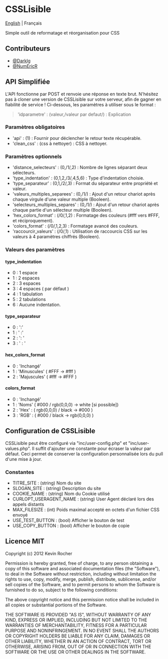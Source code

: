 # CSSLisible

[English](README_en.md) | Français

Simple outil de reformatage et réorganisation pour CSS

## Contributeurs

* [@Darklg](https://github.com/Darklg)
* [@NumEricR](https://github.com/NumEricR)

## API Simplifiée

L'API fonctionne par POST et renvoie une réponse en texte brut. N'hésitez pas à cloner une version de CSSLisible sur votre serveur, afin de gagner en fiabilité de service !
Ci-dessous, les paramètres à utiliser sous le format :

> 'idparametre' : (valeur,/valeur par defaut/) : Explication

### Paramètres obligatoires

* 'api' : (1) : Fournir pour déclencher le retour texte récupérable.
* 'clean_css' : (css à nettoyer) : CSS à nettoyer.

### Paramètres optionnels

* 'distance_selecteurs' : (0,/1/,2) : Nombre de lignes séparant deux sélecteurs.
* 'type_indentation' : (0,1,2,/3/,4,5,6) : Type d'indentation choisie.
* 'type_separateur' : (0,1,/2/,3) : Format du séparateur entre propriété et valeur.
* 'valeurs_multiples_separees' : (0,/1/) : Ajout d'un retour chariot après chaque virgule d'une valeur multiple (Booleen).
* 'selecteurs_multiples_separes' : (0,/1/) : Ajout d'un retour chariot après chaque partie d'un sélecteur multiple (Booleen).
* 'hex_colors_format' : (/0/,1,2) : Formatage des couleurs (#fff vers #FFF, et réciproquement).
* 'colors_format' : (/0/,1,2,3) : Formatage avancé des couleurs.
* 'raccourcir_valeurs' : (/0/,1) : Utilisation de raccourcis CSS sur les valeurs à 4 paramètres chiffrés (Booleen).

### Valeurs des paramètres

#### type_indentation

* 0 : 1 espace
* 1 : 2 espaces
* 2 : 3 espaces
* 3 : 4 espaces ( par défaut )
* 4 : 1 tabulation
* 5 : 2 tabulations
* 6 : Aucune indentation.

#### type_separateur

* 0 : ':'
* 1 : ' :'
* 2 : ': '
* 3 : ' : '

#### hex_colors_format

* 0 : 'Inchangé'
* 1 : 'Minuscules' ( #FFF -> #fff )
* 2 : 'Majuscules' ( #fff -> #FFF )

#### colors_format

* 0 : 'Inchangé'
* 1 : 'Noms' ( #000 / rgb(0,0,0)  -> white [si possible])
* 2 : 'Hex' : ( rgb(0,0,0) / black -> #000 )
* 3 : 'RGB' : ( #000 / black -> rgb(0,0,0) )

## Configuration de CSSLisible

CSSLisible peut être configuré via "inc/user-config.php" et "inc/user-values.php".
Il suffit d'ajouter une constante pour écraser la valeur par défaut.
Ceci permet de conserver la configuration personnalisée lors du pull d'une mise à jour.

### Constantes

* TITRE_SITE : (string) Nom du site
* SLOGAN_SITE : (string) Description du site
* COOKIE_NAME : (string) Nom du Cookie utilisé
* CURLOPT_USERAGENT_NAME : (string) User Agent déclaré lors des appels distants
* MAX_FILESIZE : (int) Poids maximal accepté en octets d'un fichier CSS envoyé
* USE_TEST_BUTTON : (bool) Afficher le bouton de test
* USE_COPY_BUTTON : (bool) Afficher le bouton de copie

## Licence MIT

Copyright (c) 2012 Kevin Rocher

Permission is hereby granted, free of charge, to any person obtaining a copy of this software and associated documentation files (the "Software"), to deal in the Software without restriction, including without limitation the rights to use, copy, modify, merge, publish, distribute, sublicense, and/or sell copies of the Software, and to permit persons to whom the Software is furnished to do so, subject to the following conditions:

The above copyright notice and this permission notice shall be included in all copies or substantial portions of the Software.

THE SOFTWARE IS PROVIDED "AS IS", WITHOUT WARRANTY OF ANY KIND, EXPRESS OR IMPLIED, INCLUDING BUT NOT LIMITED TO THE WARRANTIES OF MERCHANTABILITY, FITNESS FOR A PARTICULAR PURPOSE AND NONINFRINGEMENT. IN NO EVENT SHALL THE AUTHORS OR COPYRIGHT HOLDERS BE LIABLE FOR ANY CLAIM, DAMAGES OR OTHER LIABILITY, WHETHER IN AN ACTION OF CONTRACT, TORT OR OTHERWISE, ARISING FROM, OUT OF OR IN CONNECTION WITH THE SOFTWARE OR THE USE OR OTHER DEALINGS IN THE SOFTWARE.
